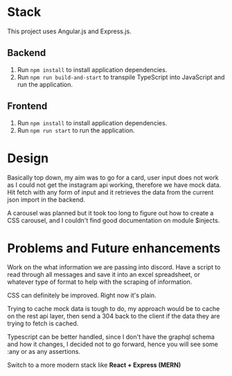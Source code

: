 # Stack
This project uses Angular.js and Express.js.

## Backend

1. Run `npm install` to install application dependencies.
2. Run `npm run build-and-start` to transpile TypeScript into JavaScript and run the application.

## Frontend

1. Run `npm install` to install application dependencies.
2. Run `npm run start` to run the application.



# Design

Basically top down, my aim was to go for a card, user input does not work as I could not get the instagram api working, therefore we have mock data. Hit fetch with any form of input and it retrieves the data from the current json import in the backend.

A carousel was planned but it took too long to figure out how to create a CSS carousel, and I couldn't find good documentation on module $injects.

# Problems and Future enhancements

Work on the what information we are passing into discord. Have a script to read through all messages and save it into an excel spreadsheet, or whatever type of format to help with the scraping of information. 

CSS can definitely be improved. Right now it's plain.

Trying to cache mock data is tough to do, my approach would be to cache on the rest api layer, then send a 304 back to the client if the data they are trying to fetch is cached.

Typescript can be better handled, since I don't have the graphql schema and how it changes, I decided not to go forward, hence you will see some :any or as any assertions.

Switch to a more modern stack like **React + Express (MERN)**
